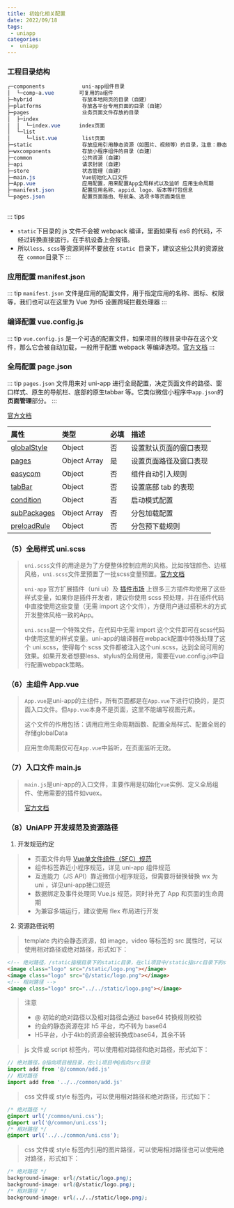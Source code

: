 ```yaml
---
title: 初始化相关配置
date: 2022/09/18
tags:
 - uniapp
categories:
 -  uniapp
---
```


### 工程目录结构

```css
┌─components            uni-app组件目录
│  └─comp-a.vue        可复用的a组件
├─hybrid                存放本地网页的目录（自建）
├─platforms             存放各平台专用页面的目录（自建）
├─pages                 业务页面文件存放的目录
│  ├─index
│  │  └─index.vue      index页面
│  └─list
│     └─list.vue        list页面
├─static                存放应用引用静态资源（如图片、视频等）的目录，注意：静态资源只能存放于此
├─wxcomponents          存放小程序组件的目录（自建）
├─common                公共资源（自建）
├─api                   请求封装（自建）
├─store                 状态管理（自建）
├─main.js               Vue初始化入口文件
├─App.vue               应用配置，用来配置App全局样式以及监听 应用生命周期
├─manifest.json         配置应用名称、appid、logo、版本等打包信息
└─pages.json            配置页面路由、导航条、选项卡等页面类信息
    
```

::: tips
- `static`下目录的 js 文件不会被 webpack 编译，里面如果有 es6 的代码，不经过转换直接运行，在手机设备上会报错。
- 所以` less、scss `等资源同样不要放在 `static `目录下，建议这些公共的资源放在` common`目录下
:::


### 应用配置 manifest.json

::: tip
`manifest.json` 文件是应用的配置文件，用于指定应用的名称、图标、权限等，我们也可以在这里为 Vue 为H5 设置跨域拦截处理器
:::

### 编译配置 vue.config.js

::: tip
`vue.config.js` 是一个可选的配置文件，如果项目的根目录中存在这个文件，那么它会被自动加载，一般用于配置 webpack 等编译选项。[官方文档](https://uniapp.dcloud.io/collocation/vue-config)
:::

### 全局配置 page.json

::: tip
`pages.json` 文件用来对 uni-app 进行全局配置，决定页面文件的路径、窗口样式、原生的导航栏、底部的原生tabbar 等。它类似微信小程序中`app.json`的**页面管理**部分。
:::

[官方文档](https://uniapp.dcloud.io/collocation/pages)

| 属性                                                         | 类型         | 必填 | 描述                   |
| :----------------------------------------------------------- | :----------- | :--- | :--------------------- |
| [globalStyle](https://uniapp.dcloud.io/collocation/pages?id=globalstyle) | Object       | 否   | 设置默认页面的窗口表现 |
| [pages](https://uniapp.dcloud.io/collocation/pages?id=pages) | Object Array | 是   | 设置页面路径及窗口表现 |
| [easycom](https://uniapp.dcloud.io/collocation/pages?id=easycom) | Object       | 否   | 组件自动引入规则       |
| [tabBar](https://uniapp.dcloud.io/collocation/pages?id=tabbar) | Object       | 否   | 设置底部 tab 的表现    |
| [condition](https://uniapp.dcloud.io/collocation/pages?id=condition) | Object       | 否   | 启动模式配置           |
| [subPackages](https://uniapp.dcloud.io/collocation/pages?id=subpackages) | Object Array | 否   | 分包加载配置           |
| [preloadRule](https://uniapp.dcloud.io/collocation/pages?id=preloadrule) | Object       | 否   | 分包预下载规则         |



### （5）全局样式 uni.scss

> `uni.scss`文件的用途是为了方便整体控制应用的风格。比如按钮颜色、边框风格，`uni.scss`文件里预置了一批scss变量预置。[官方文档](https://uniapp.dcloud.io/collocation/uni-scss)
>
> `uni-app` 官方扩展插件（uni ui）及 [插件市场](https://ext.dcloud.net.cn/) 上很多三方插件均使用了这些样式变量，如果你是插件开发者，建议你使用 scss 预处理，并在插件代码中直接使用这些变量（无需 import 这个文件），方便用户通过搭积木的方式开发整体风格一致的App。
>
> `uni.scss`是一个特殊文件，在代码中无需 import 这个文件即可在scss代码中使用这里的样式变量。uni-app的编译器在webpack配置中特殊处理了这个 uni.scss，使得每个 scss 文件都被注入这个uni.scss，达到全局可用的效果。如果开发者想要less、stylus的全局使用，需要在vue.config.js中自行配置webpack策略。



### （6）主组件 App.vue

> `App.vue`是uni-app的主组件，所有页面都是在`App.vue`下进行切换的，是页面入口文件。但`App.vue`本身不是页面，这里不能编写视图元素。
>
> 这个文件的作用包括：调用应用生命周期函数、配置全局样式、配置全局的存储globalData
>
> 应用生命周期仅可在`App.vue`中监听，在页面监听无效。



### （7）入口文件 main.js

> `main.js`是uni-app的入口文件，主要作用是初始化`vue`实例、定义全局组件、使用需要的插件如vuex。
>
> [官方文档](https://uniapp.dcloud.io/collocation/main)



### （8）UniAPP 开发规范及资源路径

1. 开发规范约定

> - 页面文件向导 [Vue单文件组件（SFC）规范](https://vue-loader.vuejs.org/zh/spec.html)
> - 组件标签靠近小程序规范，详见 uni-app 组件规范
> - 互连能力（JS API）靠近微信小程序规范，但需要将替换替换 wx 为 uni ，详见uni-app接口规范
> - 数据绑定及事件处理同 Vue.js 规范，同时补充了 App 和页面的生命周期
> - 为兼容多端运行，建议使用 flex 布局进行开发

2. 资源路径说明

> template 内约会静态资源，如 image，video 等标签的 src 属性时，可以使用相对路径或绝对路径，形式如下：

```html
<!-- 绝对路径，/static指根目录下的static目录，在cli项目中/static指src目录下的static目录 -->
<image class="logo" src="/static/logo.png"></image>
<image class="logo" src="@/static/logo.png"></image>
<!-- 相对路径 -->
<image class="logo" src="../../static/logo.png"></image>
```

> 注意
>
> - @ 初始的绝对路径以及相对路径会通过 base64 转换规则校验
> - 约会的静态资源在非 h5 平台，均不转为 base64
> - H5平台，小于4kb的资源会被转换成base64，其余不转

> js 文件或 script 标签内，可以使用相对路径和绝对路径，形式如下：

```js
// 绝对路径，@指向项目根目录，在cli项目中@指向src目录
import add from '@/common/add.js'
// 相对路径
import add from '../../common/add.js'
```

> css 文件或 style 标签内，可以使用相对路径和绝对路径，形式如下：

```css
/* 绝对路径 */
@import url('/common/uni.css');
@import url('@/common/uni.css');
/* 相对路径 */
@import url('../../common/uni.css');
```

> css 文件或 style 标签内引用的图片路径，可以使用相对路径也可以使用绝对路径，形式如下：

```css
/* 绝对路径 */
background-image: url(/static/logo.png);
background-image: url(@/static/logo.png);
/* 相对路径 */
background-image: url(../../static/logo.png);
```